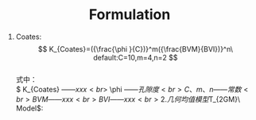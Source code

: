 # <center>Formulation</center>
<script type="text/javascript"
src="http://cdn.mathjax.org/mathjax/latest/MathJax.js?config=TeX-AMS-MML_HTMLorMML">
</script>
1. Coates:
<br>$$ K_{Coates}=({\frac{\phi }{C})}^m({\frac{BVM}{BVI})}^n\ default:C=10,m=4,n=2 $$
<br>式中：
<br>$ K_{Coates} $——xxx
<br>$ \phi $——孔隙度
<br>C、m、n——常数
<br>BVM——xxx
<br>BVI——xxx
<br>2. 几何均值模型$T_{2GM}\ Model$:
<br>
<br>
